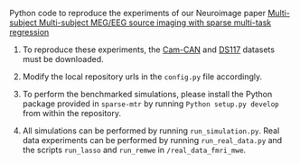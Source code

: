 Python code to reproduce the experiments of our Neuroimage paper
[Multi-subject Multi-subject MEG/EEG source imaging with sparse multi-task regression](https://www.sciencedirect.com/science/article/pii/S1053811920303347)


1. To reproduce these experiments, the [Cam-CAN](https://camcan-archive.mrc-cbu.cam.ac.uk/dataaccess/) and [DS117](https://www.openfmri.org/dataset/ds000117/) datasets
must be downloaded.

2. Modify the local repository urls in the `config.py` file accordingly.

3. To perform the benchmarked simulations, please install the Python package
provided in `sparse-mtr` by running `Python setup.py develop` from within
the repository.

4. All simulations can be performed by running `run_simulation.py`. Real data
experiments can be performed by running `run_real_data.py` and the scripts
`run_lasso` and `run_remwe` in `/real_data_fmri_mwe`.
